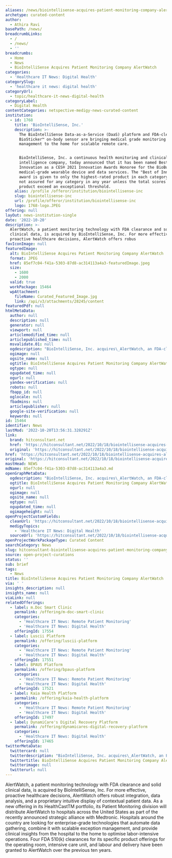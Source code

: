 ```yaml
---
aliases: /news/biointellisense-acquires-patient-monitoring-company-alertwatch
archetype: curated-content
author:
  - Athira Ravi
basePath: /news/
breadcrumbLinks:
  - /
  - /news/
  - ''
breadcrumbs:
  - Home
  - News
  - BioIntelliSense Acquires Patient Monitoring Company AlertWatch
categories:
  - 'Healthcare IT News: Digital Health'
categorySlug:
  - 'healthcare it news: digital health'
categoryUrl:
  - topic/healthcare-it-news-digital-health
categoryLabel:
  - Digital Health
contentCategories: netspective-medigy-news-curated-content
institution:
  - id: 1768
    title: 'BioIntelliSense, Inc.'
    description: >-
      The BioIntelliSense Data-as-a-Service (DaaS) platform and FDA-cleared
      BioSticker™ on-body sensor are bringing medical grade monitoring and
      management to the home for scalable remote care. 


      BioIntelliSense, Inc. a continuous health monitoring and clinical
      intelligence company, today announced that it has been named Best of
      Innovation as a CES® 2021 Innovation Awards Honoree for the BioButton™
      medical-grade wearable device and data services. The "Best of Innovation"
      award is given to only the highest-rated product in each category and is
      not assured for any category in any year unless the total scores for a
      product exceed an exceptional threshold.
    alias: /profile /offeror/institution/biointellisense-inc
    slug: biointellisense-inc
    url: /profile/offeror/institution/biointellisense-inc
    logo: 1768-logo.JPEG
offering: null
layOut: news-institution-single
date: '2022-10-20'
description: >-
  AlertWatch, a patient monitoring technology with FDA clearance and solid
  clinical data, is acquired by BioIntelliSense, Inc. For more effective,
  proactive healthcare decisions, AlertWatch offers robus
favIconImage: null
featuredImage:
  alt: BioIntelliSense Acquires Patient Monitoring Company AlertWatch
  format: JPEG
  href: 85ef7c04-f41a-5303-87d8-ac314113a4a3-featuredImage.jpeg
  size:
    - 1600
    - 2000
  valid: true
  workPackage: 15464
  wpAttachment:
    fileName: Curated_Featured_Image.jpg
    link: /api/v3/attachments/28245/content
featuredPdf: null
htmlMetaData:
  author: null
  description: null
  generator: null
  viewport: null
  articlemodified_time: null
  articlepublished_time: null
  msvalidate.01: null
  ogdescription: "BioIntelliSense, Inc. acquires\_AlertWatch, an FDA-cleared, clinically proven patient monitoring solution.\_AlertWatch uniquely provides..."
  ogimage: null
  ogsite_name: null
  ogtitle: BioIntelliSense Acquires Patient Monitoring Company AlertWatch
  ogtype: null
  ogupdated_time: null
  ogurl: null
  yandex-verification: null
  robots: null
  fbapp_id: null
  oglocale: null
  fbadmins: null
  articlepublisher: null
  google-site-verification: null
  keywords: null
id: 15464
identifier: News
lastMod: '2022-10-20T13:56:31.328291Z'
link:
  brand: hitconsultant.net
  href: 'https://hitconsultant.net/2022/10/18/biointellisense-acquires-alertwatch/'
  original: 'https://hitconsultant.net/2022/10/18/biointellisense-acquires-alertwatch/'
href: 'https://hitconsultant.net/2022/10/18/biointellisense-acquires-alertwatch/'
original: 'https://hitconsultant.net/2022/10/18/biointellisense-acquires-alertwatch/'
mastHead: NEWS
mdName: 85ef7c04-f41a-5303-87d8-ac314113a4a3.md
openGraphMetaData:
  ogdescription: "BioIntelliSense, Inc. acquires\_AlertWatch, an FDA-cleared, clinically proven patient monitoring solution.\_AlertWatch uniquely provides..."
  ogtitle: BioIntelliSense Acquires Patient Monitoring Company AlertWatch
  ogurl: null
  ogimage: null
  ogsite_name: null
  ogtype: null
  ogupdated_time: null
  ogimageheight: null
openProjectCustomFields:
  cleanUrl: 'https://hitconsultant.net/2022/10/18/biointellisense-acquires-alertwatch/'
  medigyTopics:
    - 'Healthcare IT News: Digital Health'
  sourceUrl: 'https://hitconsultant.net/2022/10/18/biointellisense-acquires-alertwatch/'
openProjectWorkPackageType: Curated Content
searchCategory: News
slug: hitconsultant-biointellisense-acquires-patient-monitoring-company-alertwatch
source: open-project-curations
status: ''
sub: brief
tags:
  - News
title: BioIntelliSense Acquires Patient Monitoring Company AlertWatch
via: ' '
insights_description: null
insights_name: null
viaLink: null
relatedOfferings:
  - label: m.Doc Smart Clinic
    permalink: /offering/m-doc-smart-clinic
    categories:
      - 'Healthcare IT News: Remote Patient Monitoring'
      - 'Healthcare IT News: Digital Health'
    offeringId: 17554
  - label: Luscii Platform
    permalink: /offering/luscii-platform
    categories:
      - 'Healthcare IT News: Remote Patient Monitoring'
      - 'Healthcare IT News: Digital Health'
    offeringId: 17551
  - label: BPAUS Platform
    permalink: /offering/bpaus-platform
    categories:
      - 'Healthcare IT News: Remote Patient Monitoring'
      - 'Healthcare IT News: Digital Health'
    offeringId: 17521
  - label: Kaia Health Platform
    permalink: /offering/kaia-health-platform
    categories:
      - 'Healthcare IT News: Remote Patient Monitoring'
      - 'Healthcare IT News: Digital Health'
    offeringId: 17497
  - label: DynamiCare's Digital Recovery Platform
    permalink: /offering/dynamicares-digital-recovery-platform
    categories:
      - 'Healthcare IT News: Digital Health'
    offeringId: 17465
twitterMetaData:
  twittercard: null
  twitterdescription: "BioIntelliSense, Inc. acquires\_AlertWatch, an FDA-cleared, clinically proven patient monitoring solution.\_AlertWatch uniquely provides..."
  twittertitle: BioIntelliSense Acquires Patient Monitoring Company AlertWatch
  twitterimage: null
  twitterurl: null
---
```

<p>AlertWatch, a patient monitoring technology with FDA clearance and solid clinical data, is acquired by BioIntelliSense, Inc. For more effective, proactive healthcare decisions, AlertWatch offers robust integration, data analysis, and a proprietary intuitive display of contextual patient data. As a new offering in its HealthCastTM portfolio, its Patient Monitoring division will distribute AlertWatch to hospitals across the United States as part of the recently announced strategic alliance with Medtronic. Hospitals around the country are looking for enterprise-grade technologies that automate data gathering, combine it with scalable exception management, and provide clinical insights from the hospital to the home to optimise labor-intensive operations. Four FDA 510(k) clearances for its specific product offerings for the operating room, intensive care unit, and labour and delivery have been granted to AlertWatch over the previous ten years.</p>